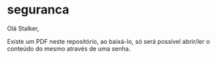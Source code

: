 # seguranca
Olá Stalker,

Existe um PDF neste repositório, ao baixá-lo, só será possível abrir/ler o conteúdo do mesmo através de uma senha.
